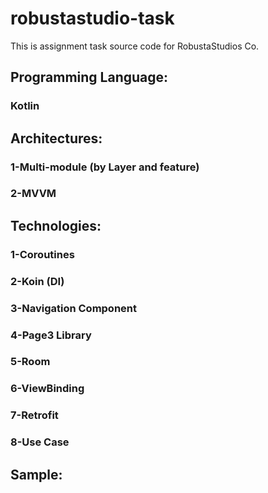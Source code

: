 # robustastudio-task
This is assignment task source code for RobustaStudios Co. 
## Programming Language:
### Kotlin 
## Architectures:
### 1-Multi-module (by Layer and feature)
### 2-MVVM
## Technologies:
### 1-Coroutines
### 2-Koin (DI) 
### 3-Navigation Component
### 4-Page3 Library
### 5-Room
### 6-ViewBinding
### 7-Retrofit
### 8-Use Case
## Sample:

